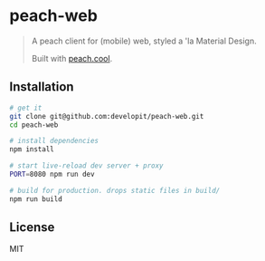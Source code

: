 # peach-web

> A peach client for (mobile) web, styled a 'la Material Design.
>
> Built with [peach.cool](https://github.com/developit/peach.cool).


## Installation

```sh
# get it
git clone git@github.com:developit/peach-web.git
cd peach-web

# install dependencies
npm install

# start live-reload dev server + proxy
PORT=8080 npm run dev

# build for production. drops static files in build/
npm run build
```

## License

MIT
